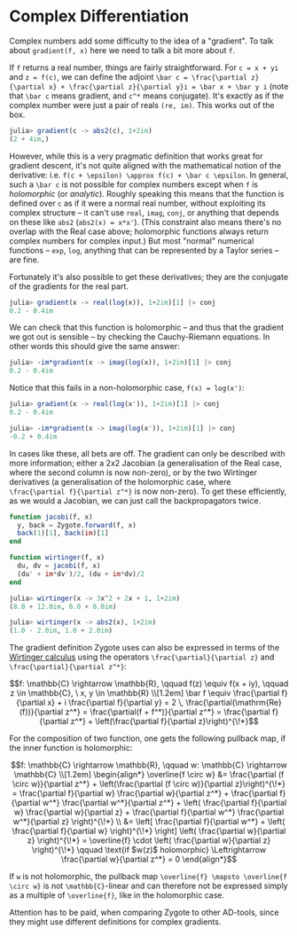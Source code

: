 # Complex Differentiation

Complex numbers add some difficulty to the idea of a "gradient". To talk about `gradient(f, x)` here we need to talk a bit more about `f`.

If `f` returns a real number, things are fairly straightforward. For ``c = x + yi`` and  ``z = f(c)``, we can define the adjoint ``\bar c = \frac{\partial z}{\partial x} + \frac{\partial z}{\partial y}i = \bar x + \bar y i`` (note that ``\bar c`` means gradient, and ``c^*`` means conjugate). It's exactly as if the complex number were just a pair of reals `(re, im)`. This works out of the box.

```julia
julia> gradient(c -> abs2(c), 1+2im)
(2 + 4im,)
```

However, while this is a very pragmatic definition that works great for gradient descent, it's not quite aligned with the mathematical notion of the derivative: i.e. ``f(c + \epsilon) \approx f(c) + \bar c \epsilon``. In general, such a ``\bar c`` is not possible for complex numbers except when `f` is *holomorphic* (or *analytic*). Roughly speaking this means that the function is defined over `c` as if it were a normal real number, without exploiting its complex structure – it can't use `real`, `imag`, `conj`, or anything that depends on these like `abs2` (`abs2(x) = x*x'`). (This constraint also means there's no overlap with the Real case above; holomorphic functions always return complex numbers for complex input.) But most "normal" numerical functions – `exp`, `log`, anything that can be represented by a Taylor series – are fine.

Fortunately it's also possible to get these derivatives; they are the conjugate of the gradients for the real part.

```julia
julia> gradient(x -> real(log(x)), 1+2im)[1] |> conj
0.2 - 0.4im
```

We can check that this function is holomorphic – and thus that the gradient we got out is sensible – by checking the Cauchy-Riemann equations. In other words this should give the same answer:

```julia
julia> -im*gradient(x -> imag(log(x)), 1+2im)[1] |> conj
0.2 - 0.4im
```

Notice that this fails in a non-holomorphic case, `f(x) = log(x')`:

```julia
julia> gradient(x -> real(log(x')), 1+2im)[1] |> conj
0.2 - 0.4im

julia> -im*gradient(x -> imag(log(x')), 1+2im)[1] |> conj
-0.2 + 0.4im
```

In cases like these, all bets are off. The gradient can only be described with more information; either a 2x2 Jacobian (a generalisation of the Real case, where the second column is now non-zero), or by the two Wirtinger derivatives (a generalisation of the holomorphic case, where ``\frac{\partial f}{\partial z^*}`` is now non-zero). To get these efficiently, as we would a Jacobian, we can just call the backpropagators twice.

```julia
function jacobi(f, x)
  y, back = Zygote.forward(f, x)
  back(1)[1], back(im)[1]
end

function wirtinger(f, x)
  du, dv = jacobi(f, x)
  (du' + im*dv')/2, (du + im*dv)/2
end
```

```julia
julia> wirtinger(x -> 3x^2 + 2x + 1, 1+2im)
(8.0 + 12.0im, 0.0 + 0.0im)

julia> wirtinger(x -> abs2(x), 1+2im)
(1.0 - 2.0im, 1.0 + 2.0im)
```

The gradient definition Zygote uses can also be expressed in terms of the [Wirtinger calculus](https://en.wikipedia.org/wiki/Wirtinger_derivatives) using the operators ``\frac{\partial}{\partial z}`` and ``\frac{\partial}{\partial z^*}``:

```math
f: \mathbb{C} \rightarrow \mathbb{R}, \qquad
f(z) \equiv f(x + iy), \qquad
z \in \mathbb{C}, \ x, y \in \mathbb{R} \\[1.2em]

\bar f \equiv \frac{\partial f}{\partial x} + i \frac{\partial f}{\partial y}
    = 2 \, \frac{\partial(\mathrm{Re}(f))}{\partial z^*}
    = \frac{\partial(f + f^*)}{\partial z^*}
    = \frac{\partial f}{\partial z^*} + \left(\frac{\partial f}{\partial z}\right)^{\!*}
```

For the composition of two function, one gets the following pullback map, if the inner function is holomorphic:

```math
f: \mathbb{C} \rightarrow \mathbb{R}, \qquad
w: \mathbb{C} \rightarrow \mathbb{C} \\[1.2em]

\begin{align*}
\overline{f \circ w}
    &= \frac{\partial (f \circ w)}{\partial z^*} + \left(\frac{\partial (f \circ w)}{\partial z}\right)^{\!*}
    = \frac{\partial f}{\partial w} \frac{\partial w}{\partial z^*}
        + \frac{\partial f}{\partial w^*} \frac{\partial w^*}{\partial z^*}
        + \left( \frac{\partial f}{\partial w} \frac{\partial w}{\partial z}
        + \frac{\partial f}{\partial w^*} \frac{\partial w^*}{\partial z} \right)^{\!*} \\
    &= \left[ \frac{\partial f}{\partial w^*} + \left( \frac{\partial f}{\partial w} \right)^{\!*} \right]
        \left( \frac{\partial w}{\partial z} \right)^{\!*}
    = \overline{f} \cdot \left( \frac{\partial w}{\partial z} \right)^{\!*}
    \qquad \text{if $w(z)$ holomorphic} \Leftrightarrow \frac{\partial w}{\partial z^*} = 0
\end{align*}
```

If `w` is not holomorphic, the pullback map ``\overline{f} \mapsto \overline{f \circ w}`` is not ``\mathbb{C}``-linear and can therefore not be expressed simply as a multiple of ``\overline{f}``, like in the holomorphic case.

Attention has to be paid, when comparing Zygote to other AD-tools, since they might use different definitions for complex gradients.
